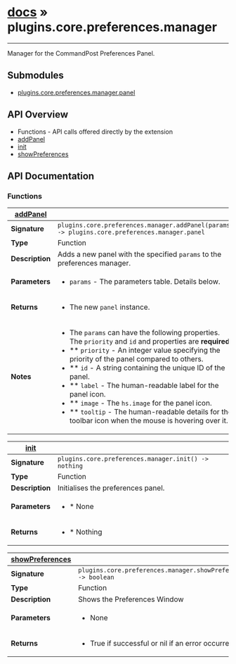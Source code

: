 # [docs](index.md) » plugins.core.preferences.manager
---

Manager for the CommandPost Preferences Panel.

## Submodules
 * [plugins.core.preferences.manager.panel](plugins.core.preferences.manager.panel.md)

## API Overview
* Functions - API calls offered directly by the extension
 * [addPanel](#addPanel)
 * [init](#init)
 * [showPreferences](#showPreferences)

## API Documentation

### Functions

| [addPanel](#addPanel)         |                                                                                     |
| --------------------------------------------|-------------------------------------------------------------------------------------|
| **Signature**                               | `plugins.core.preferences.manager.addPanel(params) -> plugins.core.preferences.manager.panel`                                                                    |
| **Type**                                    | Function                                                                     |
| **Description**                             | Adds a new panel with the specified `params` to the preferences manager.                                                                     |
| **Parameters**                              | <ul><li>`params`	- The parameters table. Details below.</li></ul> |
| **Returns**                                 | <ul><li>The new `panel` instance.</li></ul>          |
| **Notes**                                   | <ul><li>The `params` can have the following properties. The `priority` and `id` and properties are **required**.</li><li> ** `priority`		- An integer value specifying the priority of the panel compared to others.</li><li> ** `id`			- A string containing the unique ID of the panel.</li><li> ** `label`			- The human-readable label for the panel icon.</li><li>	 ** `image`			- The `hs.image` for the panel icon.</li><li> ** `tooltip`		- The human-readable details for the toolbar icon when the mouse is hovering over it.</li></ul>                |

| [init](#init)         |                                                                                     |
| --------------------------------------------|-------------------------------------------------------------------------------------|
| **Signature**                               | `plugins.core.preferences.manager.init() -> nothing`                                                                    |
| **Type**                                    | Function                                                                     |
| **Description**                             | Initialises the preferences panel.                                                                     |
| **Parameters**                              | <ul><li>* None</li></ul> |
| **Returns**                                 | <ul><li>* Nothing</li></ul>          |

| [showPreferences](#showPreferences)         |                                                                                     |
| --------------------------------------------|-------------------------------------------------------------------------------------|
| **Signature**                               | `plugins.core.preferences.manager.showPreferences() -> boolean`                                                                    |
| **Type**                                    | Function                                                                     |
| **Description**                             | Shows the Preferences Window                                                                     |
| **Parameters**                              | <ul><li>None</li></ul> |
| **Returns**                                 | <ul><li>True if successful or nil if an error occurred</li></ul>          |

